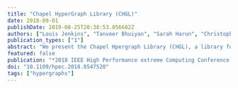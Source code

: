 ```yaml
---
title: "Chapel HyperGraph Library (CHGL)"
date: 2018-09-01
publishDate: 2019-08-25T20:38:53.056682Z
authors: ["Louis Jenkins", "Tanveer Bhuiyan", "Sarah Harun", "Christopher Lightsey", "David Mentgen", "Sinan Aksoy", "Timothy Stavenger", "Marcin Zalewski", "Hugh Medal", "Cliff Joslyn"]
publication_types: ["1"]
abstract: "We present the Chapel Hpergraph Library (CHGL), a library for hypergraph computation in the emerging Chapel language. Hypergraphs generalize graphs, where a hypergraph edge can connect any number of vertices. Thus, hypergraphs capture high-order, high-dimensional interactions between multiple entities that are not directly expressible in graphs. CHGL is designed to provide HPC-class computation with high-level abstractions and modern language support for parallel computing on shared memory and distributed memory systems. In this paper we describe the design of CHGL, including first principles, data structures, and algorithms, and we present preliminary performance results based on a graph generation use case. We also discuss ongoing work of codesign with Chapel, which is currently centered on improving performance."
featured: false
publication: "*2018 IEEE High Performance extreme Computing Conference (HPEC)*"
doi: "10.1109/hpec.2018.8547520"
tags: ["hypergraphs"]
---
```


